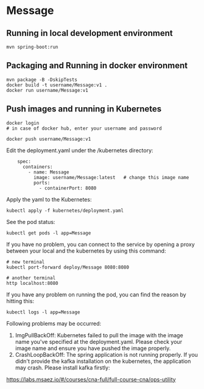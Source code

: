 # Message

## Running in local development environment

```
mvn spring-boot:run
```

## Packaging and Running in docker environment

```
mvn package -B -DskipTests
docker build -t username/Message:v1 .
docker run username/Message:v1
```

## Push images and running in Kubernetes

```
docker login 
# in case of docker hub, enter your username and password

docker push username/Message:v1
```

Edit the deployment.yaml under the /kubernetes directory:
```
    spec:
      containers:
        - name: Message
          image: username/Message:latest   # change this image name
          ports:
            - containerPort: 8080

```

Apply the yaml to the Kubernetes:
```
kubectl apply -f kubernetes/deployment.yaml
```

See the pod status:
```
kubectl get pods -l app=Message
```

If you have no problem, you can connect to the service by opening a proxy between your local and the kubernetes by using this command:
```
# new terminal
kubectl port-forward deploy/Message 8080:8080

# another terminal
http localhost:8080
```

If you have any problem on running the pod, you can find the reason by hitting this:
```
kubectl logs -l app=Message
```

Following problems may be occurred:

1. ImgPullBackOff:  Kubernetes failed to pull the image with the image name you've specified at the deployment.yaml. Please check your image name and ensure you have pushed the image properly.
1. CrashLoopBackOff: The spring application is not running properly. If you didn't provide the kafka installation on the kubernetes, the application may crash. Please install kafka firstly:

https://labs.msaez.io/#/courses/cna-full/full-course-cna/ops-utility

